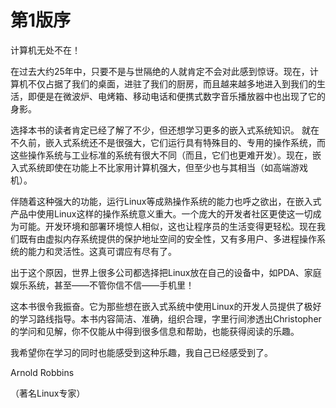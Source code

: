 # 第1版序

计算机无处不在！

在过去大约25年中，只要不是与世隔绝的人就肯定不会对此感到惊讶。现在，计算机不仅占据了我们的桌面，进驻了我们的厨房，而且越来越多地进入到我们的生活，即便是在微波炉、电烤箱、移动电话和便携式数字音乐播放器中也出现了它的身影。

选择本书的读者肯定已经了解了不少，但还想学习更多的嵌入式系统知识。 就在不久前，嵌入式系统还不是很强大，它们运行具有特殊目的、专用的操作系统，而这些操作系统与工业标准的系统有很大不同（而且，它们也更难开发）。现在，嵌入式系统即使在功能上不比家用计算机强大，但至少也与其相当（如高端游戏机）。

伴随着这种强大的功能，运行Linux等成熟操作系统的能力也呼之欲出，在嵌入式产品中使用Linux这样的操作系统意义重大。一个庞大的开发者社区更使这一切成为可能。开发环境和部署环境惊人相似，这也让程序员的生活变得更轻松。现在我们既有由虚拟内存系统提供的保护地址空间的安全性，又有多用户、多进程操作系统的能力和灵活性。这真可谓应有尽有了。

出于这个原因，世界上很多公司都选择把Linux放在自己的设备中，如PDA、家庭娱乐系统，甚至——不管你信不信——手机里！

这本书很令我振奋。它为那些想在嵌入式系统中使用Linux的开发人员提供了极好的学习路线指导。本书内容简洁、准确，组织合理，字里行间渗透出Christopher的学问和见解，你不仅能从中得到很多信息和帮助，也能获得阅读的乐趣。

我希望你在学习的同时也能感受到这种乐趣，我自己已经感受到了。

Arnold Robbins

（著名Linux专家）



